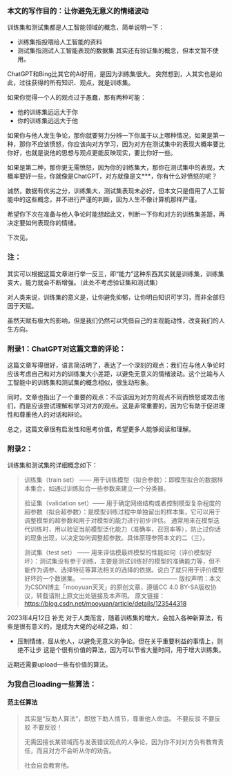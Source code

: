 ### 本文的写作目的：让你避免无意义的情绪波动

训练集和测试集都是人工智能领域的概念，简单说明一下：
- 训练集指投喂给人工智能的资料
- 测试集指测试人工智能表现的数据集
其实还有验证集的概念，但本文暂不使用。

ChatGPT和Bing比其它的Ai好用，是因为训练集很大。
突然想到，人其实也是如此，过往获得的所有知识、观点，就是训练集。

如果你觉得一个人的观点过于愚蠢，那有两种可能：
- 他的训练集远远大于你
- 你的训练集远远大于他

如果你与他人发生争论，那你就要努力分辨一下你属于以上哪种情况，如果是第一种，那你不应该愤怒，你应该向对方学习，因为对方在测试集中的表现大概率要比你好，也就是说他的思想与观点更能反映现实，要比你好一些。

如果是第二种，那你更无需愤怒，因为你的训练集大，那你在测试集中的表现，大概率要好一些，你就像是ChatGPT，对方就像是文***，你有什么好愤怒的呢？

诚然，数据有优劣之分，训练集大，测试集表现未必好，但本文只是借用了人工智能中的这些概念，并不进行严谨的判断，因为人生不像计算机那样严谨。

希望你下次在准备与他人争论时能想起此文，判断一下你和对方的训练集差距，再决定要如何表现你的情绪。

下次见。

### 注：

其实可以根据这篇文章进行举一反三，即“能力”这种东西其实就是训练集，训练集变大，能力就会不断增强。（此处不考虑验证集和测试集）

对人类来说，训练集的意义是，让你避免抑郁，让你明白知识可学习，而非全部归因于天赋。

虽然天赋有极大的影响，但是我们仍然可以凭借自己的主观能动性，改变我们的人生方向。

### 附录1：ChatGPT对这篇文章的评论：

这篇文章写得很好，语言简洁明了，表达了一个深刻的观点：我们在与他人争论时应该考虑自己和对方的训练集大小差距，以避免无意义的情绪波动。这个比喻与人工智能中的训练集和测试集的概念相似，很生动形象。

同时，文章也指出了一个重要的观点：不应该因为对方的观点不同而愤怒或攻击他们，而是应该尝试理解和学习对方的观点。这是非常重要的，因为它有助于促进理性和尊重他人的对话和辩论。

总之，这篇文章很有启发性和思考价值，希望更多人能够阅读和理解。

### 附录2：

训练集和测试集的详细概念如下：
>
>训练集（train set） —— 用于训练模型（拟合参数）：即模型拟合的数据样本集合，如通过训练拟合一些参数来建立一个分类器。
>
>验证集（validation set）—— 用于确定网络结构或者控制模型复杂程度的超参数（拟合超参数）：是模型训练过程中单独留出的样本集，它可以用于调整模型的超参数和用于对模型的能力进行初步评估。 通常用来在模型迭代训练时，用以验证当前模型泛化能力（准确率，召回率等），防止过你话的现象出现，以决定如何调整超参数。具体原理参照本文的二（三）。
>
>测试集（test set） —— 用来评估模最终模型的性能如何（评价模型好坏）：测试集没有参于训练，主要是测试训练好的模型的准确能力等，但不能作为调参、选择特征等算法相关的选择的依据。说白了就只用于评价模型好坏的一个数据集。
   ————————————————
	版权声明：本文为CSDN博主「mooyuan天天」的原创文章，遵循CC 4.0 BY-SA版权协议，转载请附上原文出处链接及本声明。
	原文链接：https://blog.csdn.net/mooyuan/article/details/123544318


2023年4月12日 补充
对于人类而言，随着训练集的增大，会加入各种新算法，有些是很有意义的，是成为大佬的必经之路，如：
- 压制情绪，屈从他人，以避免无意义的争论。但在关乎重要利益的事情上，则绝不让步
这是个很有价值的算法，因为可以节省大量时间，用于增大训练集。

近期还需要upload一些有价值的算法。

### 为我自己loading一些算法：

#### 范主任算法

>其实是“反助人算法”，即放下助人情节，尊重他人命运。
>不要反驳
>不要反驳
>不要反驳！
>
>无需因擅长某领域而与发表错误观点的人争论，因为你不对对方负有教育责任，而且对方不会听从你的劝告。
>
>社会自会教育他。









